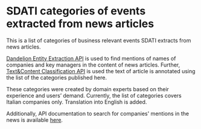 # SDATI categories of events extracted from news articles
This is a list of categories of business relevant events SDATI extracts from news articles.

[Dandelion Entity Extraction API](https://dandelion.eu/semantic-text/entity-extraction-demo/?text=The+Mona+Lisa+is+a+16th+century+oil+painting+created+by+Leonardo.+It%27s+held+at+the+Louvre+in+Paris.&lang=auto&min_confidence=0.6&exec=true#results) is used to find mentions of names of companies and key managers in the content of news articles. Further, [Text&Content Classification API](https://dandelion.eu/semantic-text/text-classification-demo/?text=See+how+the+main+parties+are+doing+in+the+latest+opinion+polls+on+voting+intention&exec=true) is used the text of article is annotated using the list of the categories published here.

These categories were created by domain experts based on their experience and users’ demand. Currently, the list of categories covers Italian companies only. Translation into English is added.

Additionally, API documentation to search for companies' mentions in the news is available [here](https://developers.atoka.io/v2/news.html#).
